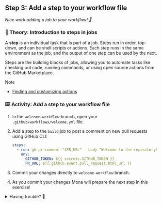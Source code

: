 ## Step 3: Add a step to your workflow file

_Nice work adding a job to your workflow! :dancer:_

### 📖 Theory: Introduction to steps in jobs

A **step** is an individual task that is part of a job. Steps run in order, top-down, and can be shell scripts or actions. Each step runs in the same environment as the job, and the output of one step can be used by the next.

Steps are the building blocks of jobs, allowing you to automate tasks like checking out code, running commands, or using open source actions from the GitHub Marketplace.

> [!NOTE]
>
> - [Finding and customizing actions](https://docs.github.com/en/actions/writing-workflows/choosing-what-your-workflow-does/using-pre-written-building-blocks-in-your-workflow)

### ⌨️ Activity: Add a step to your workflow file

1. In the `welcome-workflow` branch, open your `.github/workflows/welcome.yml` file.
1. Add a step to the `build` job to post a comment on new pull requests using GitHub CLI:

   ```yaml
   steps:
     - run: gh pr comment "$PR_URL" --body "Welcome to the repository!"
       env:
         GITHUB_TOKEN: ${{ secrets.GITHUB_TOKEN }}
         PR_URL: ${{ github.event.pull_request.html_url }}
   ```

1. Commit your changes directly to `welcome-workflow` branch.
1. As you commit your changes Mona will prepare the next step in this exercise!

<details>
<summary>Having trouble? 🤷</summary><br/>

- Make sure the `steps` section is under the `welcome` job and properly indented.
- Ensure you have the correct environment variables set.

</details>
